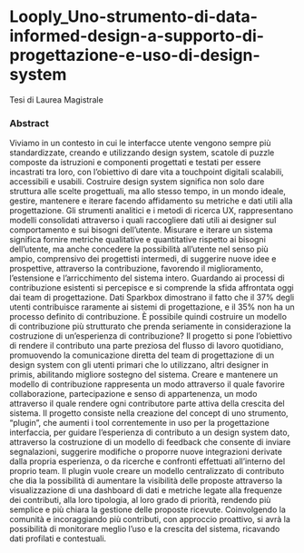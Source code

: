 # Looply_Uno-strumento-di-data-informed-design-a-supporto-di-progettazione-e-uso-di-design-system
Tesi di Laurea Magistrale

### Abstract
Viviamo in un contesto in cui le interfacce utente vengono sempre più standardizzate, creando e utilizzando design system, scatole di puzzle composte da istruzioni e componenti progettati e testati per essere incastrati tra loro, con l’obiettivo di dare vita a touchpoint digitali scalabili, accessibili e usabili. Costruire design system significa non solo dare struttura alle scelte progettuali, ma allo stesso tempo, in un mondo ideale, gestire, mantenere e iterare facendo affidamento su metriche e dati utili alla progettazione. Gli strumenti analitici e i metodi di ricerca UX, rappresentano modelli consolidati attraverso i quali raccogliere dati utili ai designer sul comportamento e sui bisogni dell’utente. Misurare e iterare un sistema significa fornire metriche qualitative e quantitative rispetto ai bisogni dell’utente, ma anche concedere la possibilità all’utente nel senso più ampio, comprensivo dei progettisti intermedi, di suggerire nuove idee e prospettive, attraverso la contribuzione, favorendo il miglioramento, l’estensione e l’arricchimento del sistema intero. Guardando ai processi di contribuzione esistenti si percepisce e si comprende la sfida affrontata oggi dai team di progettazione. Dati Sparkbox dimostrano il fatto che il 37% degli utenti contribuisce raramente ai sistemi di progettazione, e il 35% non ha un processo definito di contribuzione. È possibile quindi costruire un modello di contribuzione più strutturato che prenda seriamente in considerazione la costruzione di un’esperienza di contribuzione?
Il progetto si pone l’obiettivo di rendere il contributo una parte preziosa del flusso di lavoro quotidiano, promuovendo la comunicazione diretta del team di progettazione di un design system con gli utenti primari che lo utilizzano, altri designer in primis, abilitando migliore sostegno del sistema. Creare e mantenere un modello di contribuzione rappresenta un modo attraverso il quale favorire collaborazione, partecipazione e senso di appartenenza, un modo attraverso il quale rendere ogni contributore parte attiva della crescita del sistema.
Il progetto consiste nella creazione del concept di uno strumento, “plugin”, che aumenti i tool correntemente in uso per la progettazione interfaccia, per guidare l’esperienza di contributo a un design system dato, attraverso la costruzione di un modello di feedback che consente di inviare segnalazioni, suggerire modifiche o proporre nuove integrazioni derivate dalla propria esperienza, o da ricerche e confronti effettuati all’interno del proprio team. Il plugin vuole creare un modello centralizzato di contributo che dia la possibilità di aumentare la visibilità delle proposte attraverso la visualizzazione di una dashboard di dati e metriche legate alla frequenze dei contributi, alla loro tipologia, al loro grado di priorità, rendendo più semplice e più chiara la gestione delle proposte ricevute. Coinvolgendo la comunità e incoraggiando più contributi, con approccio proattivo, si avrà la possibilità di monitorare meglio l’uso e la crescita del sistema, ricavando dati profilati e contestuali.
